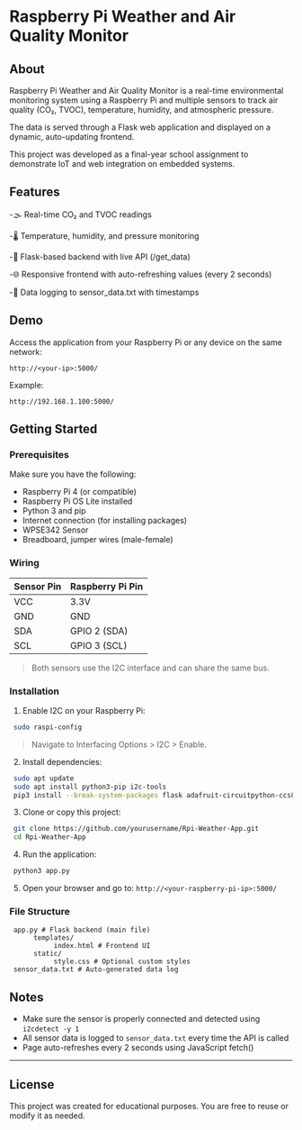 # Raspberry Pi Weather and Air Quality Monitor

## About

Raspberry Pi Weather and Air Quality Monitor is a real-time environmental monitoring system using a Raspberry Pi and multiple sensors to track air quality (CO₂, TVOC), temperature, humidity, and atmospheric pressure. 

The data is served through a Flask web application and displayed on a dynamic, auto-updating frontend.

This project was developed as a final-year school assignment to demonstrate IoT and web integration on embedded systems.

## Features

-🌫️ Real-time CO₂ and TVOC readings

-🌡️ Temperature, humidity, and pressure monitoring

-🧠 Flask-based backend with live API (/get_data)

-🌐 Responsive frontend with auto-refreshing values (every 2 seconds)

-📝 Data logging to sensor_data.txt with timestamps

## Demo

Access the application from your Raspberry Pi or any device on the same network:

```http://<your-ip>:5000/```

Example:

```http://192.168.1.100:5000/```

## Getting Started

### Prerequisites

Make sure you have the following:

- Raspberry Pi 4 (or compatible)
- Raspberry Pi OS Lite installed
- Python 3 and pip
- Internet connection (for installing packages)
- WPSE342 Sensor
- Breadboard, jumper wires (male-female)

### Wiring

| Sensor Pin | Raspberry Pi Pin |
|------------------|------------------|
| VCC | 3.3V |
| GND | GND |
| SDA | GPIO 2 (SDA) |
| SCL | GPIO 3 (SCL) |

> Both sensors use the I2C interface and can share the same bus.


### Installation

1. Enable I2C on your Raspberry Pi:
```bash
 sudo raspi-config
```
 > Navigate to Interfacing Options > I2C > Enable.
2. Install dependencies:
```bash
 sudo apt update
 sudo apt install python3-pip i2c-tools
 pip3 install --break-system-packages flask adafruit-circuitpython-ccs811 adafruit-circuitpython-bme280

```
3. Clone or copy this project:
```bash
 git clone https://github.com/yourusername/Rpi-Weather-App.git
 cd Rpi-Weather-App
```
4. Run the application:
```bash
 python3 app.py
```
5. Open your browser and go to:
 ```http://<your-raspberry-pi-ip>:5000/```


### File Structure


     app.py # Flask backend (main file)
          templates/
               index.html # Frontend UI
          static/
               style.css # Optional custom styles
     sensor_data.txt # Auto-generated data log


## Notes

- Make sure the sensor is properly connected and detected using `i2cdetect -y 1`
- All sensor data is logged to `sensor_data.txt` every time the API is called
- Page auto-refreshes every 2 seconds using JavaScript fetch()

---

## License

This project was created for educational purposes. You are free to reuse or modify it as needed.
